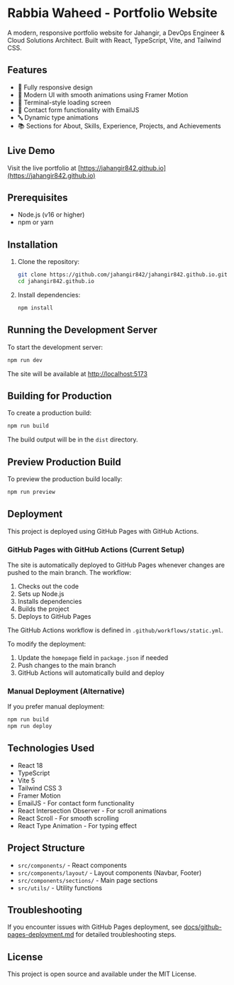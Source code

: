 # Rabbia Waheed - Portfolio Website

A modern, responsive portfolio website for Jahangir, a DevOps Engineer & Cloud Solutions Architect. Built with React, TypeScript, Vite, and Tailwind CSS.

## Features

- 📱 Fully responsive design
- 🎨 Modern UI with smooth animations using Framer Motion
- 🌙 Terminal-style loading screen
- 📧 Contact form functionality with EmailJS
- 🔤 Dynamic type animations
- 📚 Sections for About, Skills, Experience, Projects, and Achievements

## Live Demo

Visit the live portfolio at [https://jahangir842.github.io](https://jahangir842.github.io)

## Prerequisites

- Node.js (v16 or higher)
- npm or yarn

## Installation

1. Clone the repository:
   ```bash
   git clone https://github.com/jahangir842/jahangir842.github.io.git
   cd jahangir842.github.io
   ```

2. Install dependencies:
   ```bash
   npm install
   ```

## Running the Development Server

To start the development server:

```bash
npm run dev
```

The site will be available at [http://localhost:5173](http://localhost:5173)

## Building for Production

To create a production build:

```bash
npm run build
```

The build output will be in the `dist` directory.

## Preview Production Build

To preview the production build locally:

```bash
npm run preview
```

## Deployment

This project is deployed using GitHub Pages with GitHub Actions.

### GitHub Pages with GitHub Actions (Current Setup)

The site is automatically deployed to GitHub Pages whenever changes are pushed to the main branch. The workflow:

1. Checks out the code
2. Sets up Node.js
3. Installs dependencies
4. Builds the project
5. Deploys to GitHub Pages

The GitHub Actions workflow is defined in `.github/workflows/static.yml`.

To modify the deployment:
1. Update the `homepage` field in `package.json` if needed
2. Push changes to the main branch
3. GitHub Actions will automatically build and deploy

### Manual Deployment (Alternative)

If you prefer manual deployment:

```bash
npm run build
npm run deploy
```

## Technologies Used

- React 18
- TypeScript
- Vite 5
- Tailwind CSS 3
- Framer Motion
- EmailJS - For contact form functionality
- React Intersection Observer - For scroll animations
- React Scroll - For smooth scrolling
- React Type Animation - For typing effect

## Project Structure

- `src/components/` - React components
- `src/components/layout/` - Layout components (Navbar, Footer)
- `src/components/sections/` - Main page sections
- `src/utils/` - Utility functions

## Troubleshooting

If you encounter issues with GitHub Pages deployment, see [docs/github-pages-deployment.md](docs/github-pages-deployment.md) for detailed troubleshooting steps.

## License

This project is open source and available under the MIT License. 
